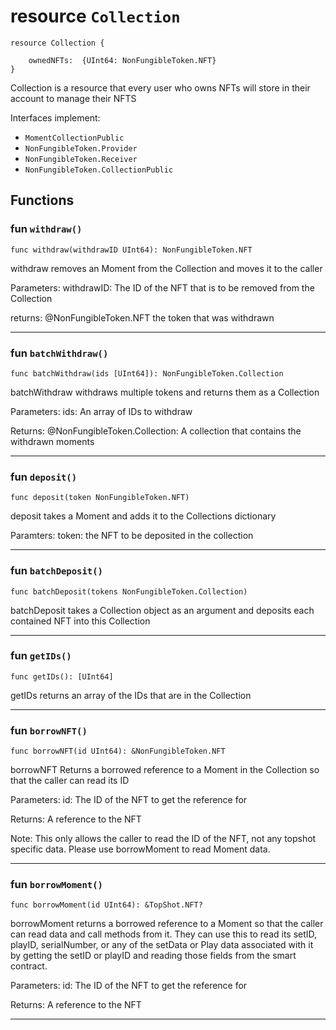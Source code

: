 # resource `Collection`

```
resource Collection {

    ownedNFTs:  {UInt64: NonFungibleToken.NFT}
}
```

 Collection is a resource that every user who owns NFTs
 will store in their account to manage their NFTS

Interfaces implement:
 - `MomentCollectionPublic`
 - `NonFungibleToken.Provider`
 - `NonFungibleToken.Receiver`
 - `NonFungibleToken.CollectionPublic`

## Functions


### fun `withdraw()`

```
func withdraw(withdrawID UInt64): NonFungibleToken.NFT 
```

 withdraw removes an Moment from the Collection and moves it to the caller

 Parameters: withdrawID: The ID of the NFT
 that is to be removed from the Collection

 returns: @NonFungibleToken.NFT the token that was withdrawn

---

### fun `batchWithdraw()`

```
func batchWithdraw(ids [UInt64]): NonFungibleToken.Collection 
```

 batchWithdraw withdraws multiple tokens and returns them as a Collection

 Parameters: ids: An array of IDs to withdraw

 Returns: @NonFungibleToken.Collection: A collection that contains
                                        the withdrawn moments


---

### fun `deposit()`

```
func deposit(token NonFungibleToken.NFT)
```

 deposit takes a Moment and adds it to the Collections dictionary

 Paramters: token: the NFT to be deposited in the collection


---

### fun `batchDeposit()`

```
func batchDeposit(tokens NonFungibleToken.Collection)
```

 batchDeposit takes a Collection object as an argument
 and deposits each contained NFT into this Collection

---

### fun `getIDs()`

```
func getIDs(): [UInt64] 
```

 getIDs returns an array of the IDs that are in the Collection

---

### fun `borrowNFT()`

```
func borrowNFT(id UInt64): &NonFungibleToken.NFT 
```

 borrowNFT Returns a borrowed reference to a Moment in the Collection
 so that the caller can read its ID

 Parameters: id: The ID of the NFT to get the reference for

 Returns: A reference to the NFT

 Note: This only allows the caller to read the ID of the NFT,
 not any topshot specific data. Please use borrowMoment to
 read Moment data.


---

### fun `borrowMoment()`

```
func borrowMoment(id UInt64): &TopShot.NFT? 
```

 borrowMoment returns a borrowed reference to a Moment
 so that the caller can read data and call methods from it.
 They can use this to read its setID, playID, serialNumber,
 or any of the setData or Play data associated with it by
 getting the setID or playID and reading those fields from
 the smart contract.

 Parameters: id: The ID of the NFT to get the reference for

 Returns: A reference to the NFT

---


